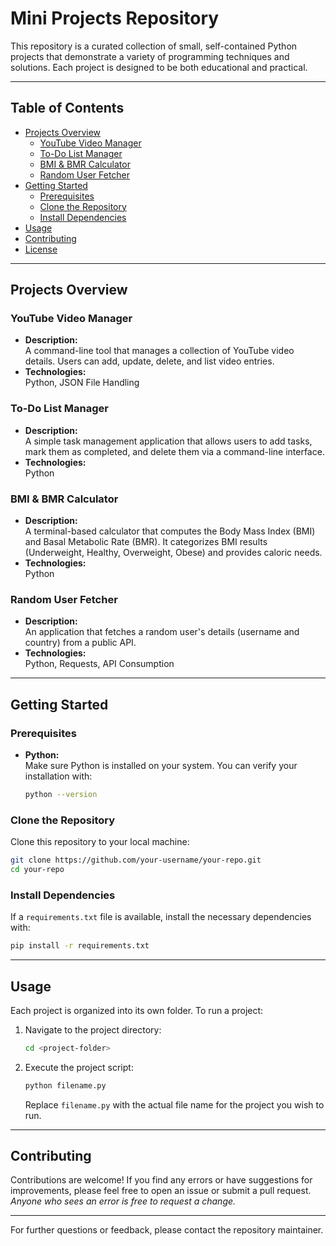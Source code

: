 # Mini Projects Repository

This repository is a curated collection of small, self-contained Python projects that demonstrate a variety of programming techniques and solutions. Each project is designed to be both educational and practical.

---

## Table of Contents

- [Projects Overview](#projects-overview)
  - [YouTube Video Manager](#youtube-video-manager)
  - [To-Do List Manager](#to-do-list-manager)
  - [BMI & BMR Calculator](#bmi--bmr-calculator)
  - [Random User Fetcher](#random-user-fetcher)
- [Getting Started](#getting-started)
  - [Prerequisites](#prerequisites)
  - [Clone the Repository](#clone-the-repository)
  - [Install Dependencies](#install-dependencies)
- [Usage](#usage)
- [Contributing](#contributing)
- [License](#license)

---

## Projects Overview

### YouTube Video Manager
- **Description:**  
  A command-line tool that manages a collection of YouTube video details. Users can add, update, delete, and list video entries.
- **Technologies:**  
  Python, JSON File Handling

### To-Do List Manager
- **Description:**  
  A simple task management application that allows users to add tasks, mark them as completed, and delete them via a command-line interface.
- **Technologies:**  
  Python

### BMI & BMR Calculator
- **Description:**  
  A terminal-based calculator that computes the Body Mass Index (BMI) and Basal Metabolic Rate (BMR). It categorizes BMI results (Underweight, Healthy, Overweight, Obese) and provides caloric needs.
- **Technologies:**  
  Python

### Random User Fetcher
- **Description:**  
  An application that fetches a random user's details (username and country) from a public API.
- **Technologies:**  
  Python, Requests, API Consumption

---

## Getting Started

### Prerequisites
- **Python:**  
  Make sure Python is installed on your system. You can verify your installation with:
  ```sh
  python --version
  ```

### Clone the Repository
Clone this repository to your local machine:
```sh
git clone https://github.com/your-username/your-repo.git
cd your-repo
```

### Install Dependencies
If a `requirements.txt` file is available, install the necessary dependencies with:
```sh
pip install -r requirements.txt
```

---

## Usage

Each project is organized into its own folder. To run a project:

1. Navigate to the project directory:
   ```sh
   cd <project-folder>
   ```
2. Execute the project script:
   ```sh
   python filename.py
   ```
   Replace `filename.py` with the actual file name for the project you wish to run.

---

## Contributing

Contributions are welcome! If you find any errors or have suggestions for improvements, please feel free to open an issue or submit a pull request.  
*Anyone who sees an error is free to request a change.*

---

For further questions or feedback, please contact the repository maintainer.
